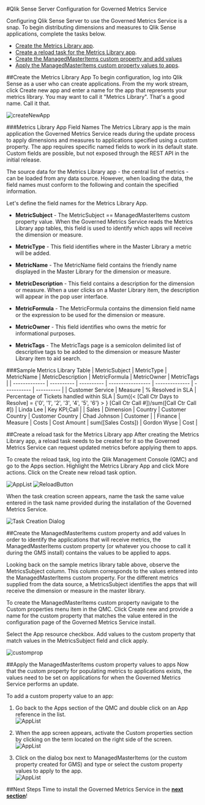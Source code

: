 #Qlik Sense Server Configuration for Governed Metrics Service

Configuring Qlik Sense Server to use the Governed Metrics Service is a snap.  To begin distributing dimensions and measures to Qlik Sense applications, complete the tasks below.

* [Create the Metrics Library app](qsconfig.md#create-the-metrics-library-app).
* [Create a reload task for the Metrics Library app](qsconfig.md#create-a-reload-task-for-the-metrics-library-app).
* [Create the ManagedMasterItems custom property and add values](qsconfig.md#create-the-managedmasteritems-custom-property-and-add-values)
* [Apply the ManagedMasterItems custom property values to apps](qsconfig.md#apply-the-managedmasteritems-custom-property-values-to-apps).

##Create the Metrics Library App
To begin configuration, log into Qlik Sense as a user who can create applications.  From the my work stream, click Create new app and enter a name for the app that represents your metrics library.  You may want to call it "Metrics Library".  That's a good name.  Call it that.

![createNewApp](../img/app/createnewapp.png)
 
###Metrics Library App Field Names
The Metrics Library app is the main application the Governed Metrics Service reads during the update process to apply dimensions and measures to applications specified using a custom property.  The app requires specific named fields to work in its default state.  Custom fields are possible, but not exposed through the REST API in the initial release.

The source data for the Metrics Library app - the central list of metrics - can be loaded from any data source.  However, when loading the data, the field names must conform to the following and contain the specified information. 

Let's define the field names for the Metrics Library App.

* __MetricSubject__ - The MetricSubject == ManagedMasterItems custom property value.  When the Governed Metrics Service reads the Metrics Library app tables, this field is used to identify which apps will receive the dimension or measure.

* __MetricType__ - This field identifies where in the Master Library a metric will be added.

* __MetricName__ - The MetricName field contains the friendly name displayed in the Master Library for the dimension or measure.

* __MetricDescription__ - This field contains a description for the dimension or measure.  When a user clicks on a Master Library item, the description will appear in the pop user interface.

* __MetricFormula__ - The MetricFormula contains the dimension field name or the expression to be used for the dimension or measure.

* __MetricOwner__ - This field identifies who owns the metric for informational purposes.

* __MetricTags__ - The MetricTags page is a semicolon delimited list of descriptive tags to be added to the dimension or measure Master Library item to aid search.

###Sample Metrics Library Table
| MetricSubject | MetricType | MetricName | MetricDescription | MetricFormula | MetricOwner | MetricTags |
| ------------- | ---------- | ---------- | ----------------- | -------------- | ----------- | ---------- |
| Customer Service | Measure | % Resolved in SLA | Percentage of Tickets handled within SLA | Sum({< [Call Ctr Days to Resolve] = {'0', '1', '2', '3', '4', '5', '6'} > } [Call Ctr Call #])/sum([Call Ctr Call #]) | Linda Lee | Key KPI;Call |
| Sales | Dimension | Country | Customer Country | Customer Country | Chad Johnson | Customer |
| Finance | Measure | Costs | Cost Amount | sum([Sales Costs]) | Gordon Wyse | Cost |

##Create a reload task for the Metrics Library app
After creating the Metrics Library app, a reload task needs to be created for it so the Governed Metrics Service can request updated metrics before applying them to apps.

To create the reload task, log into the Qlik Management Console (QMC) and go to the Apps section.  Highlight the Metrics Library App and click More actions.  Click on the Create new reload task option.

![AppList](../img/reload/applist.png) ![ReloadButton](../img/reload/reloadtaskbutton.png)

When the task creation screen appears, name the task the same value entered in the task name provided during the installation of the Governed Metrics Service.

![Task Creation Dialog](../img/reload/reloadtask.png)

##Create the ManagedMasterItems custom property and add values
In order to identify the applications that will receive metrics, the ManagedMasterItems custom property (or whatever you choose to call it during the GMS install) contains the values to be applied to apps.

Looking back on the sample metrics library table above, observe the MetricsSubject column.  This column corresponds to the values entered into the ManagedMasterItems custom property.  For the different metrics supplied from the data source, a MetricsSubject identifies the apps that will receive the dimension or measure in the master library.

To create the ManagedMasterItems custom property navigate to the Custom properties menu item in the QMC.  Click Create new and provide a name for the custom property that matches the value entered in the configuration page of the Governed Metrics Service install.

Select the App resource checkbox.
Add values to the custom property that match values in the MetricsSubject field and click apply.

![customprop](../img/customprop/customprop.png)

##Apply the ManagedMasterItems custom property values to apps
Now that the custom property for populating metrics to applications exists, the values need to be set on applications for when the Governed Metrics Service performs an update.

To add a custom property value to an app:

1. Go back to the Apps section of the QMC and double click on an App reference in the list.  
![AppList](../img/reload/applist.png)

2. When the app screen appears, activate the Custom properties section by clicking on the term located on the right side of the screen.    
![AppList](../img/app/applyprop1.png)

3. Click on the dialog box next to ManagedMasterItems (or the custom property created for GMS) and type or select the custom property values to apply to the app.    
![AppList](../img/app/applyprop2.png)

##Next Steps
Time to install the Governed Metrics Service in the [__next section__](../user-guide/install.md)!
